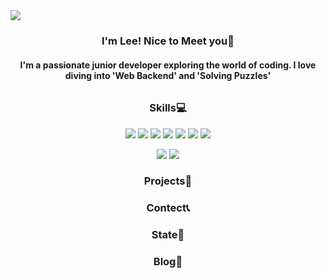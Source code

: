
<img src="https://capsule-render.vercel.app/api?type=waving&color=auto&height=200&section=header&fontSize=70&fontColor=FFFFFF&fontAlign=38&fontAlignY=40&descAlign=75&descAlignY=45"/>

### <p align="center">I'm Lee! Nice to Meet you👋</p>
#### <p align="center">I'm a passionate junior developer exploring the world of coding. I love diving into 'Web Backend' and 'Solving Puzzles'</p>
###### <p align="center"></p>


### <p align="center">Skills💻</p>
<div align=center>
  <p align="center">
    <img src="https://img.shields.io/badge/java-007396?style=for-the-badge&logo=OpenJDK&logoColor=white">
    <img src="https://img.shields.io/badge/Spring-6DB33F?style=for-the-badge&logo=Spring&logoColor=white">
    <img src="https://img.shields.io/badge/Python-3776AB?style=for-the-badge&logo=Python&logoColor=white">
    <img src="https://img.shields.io/badge/django-%23092E20.svg?style=for-the-badge&logo=django&logoColor=white">
    <img src="https://img.shields.io/badge/HTML5-E34F26?style=for-the-badge&logo=HTML5&logoColor=white">
    <img src="https://img.shields.io/badge/JavaScript-F7DF1E?style=for-the-badge&logo=JavaScript&logoColor=white">
    <img src="https://img.shields.io/badge/MySQL-4479A1?style=for-the-badge&logo=MySQL&logoColor=white">
  </p>  
  <p align="center">
    <img src="https://github-readme-stats.vercel.app/api?username=seunghyeonlee9661&show_icons=true"/>  
    <img src="https://github-readme-stats.vercel.app/api/top-langs/?username=seunghyeonlee9661&layout=donut"/>
  </p>
</div>

### <p align="center">Projects👷</p>


### <p align="center">Contect📞</p>


### <p align="center">State🎉</p>



### <p align="center">Blog📑</p>


  




<!--**LeeSeungHyun9661/LeeSeungHyun9661** is a ✨ _special_ ✨ repository because its `README.md` (this file) appears on your GitHub profile.

Here are some ideas to get you started:

- 🔭 I’m currently working on ...
- 🌱 I’m currently learning ...
- 👯 I’m looking to collaborate on ...
- 🤔 I’m looking for help with ...
- 💬 Ask me about ...
- 📫 How to reach me: ...
- 😄 Pronouns: ...
- ⚡ Fun fact: ...
-->
